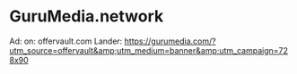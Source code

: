 # GuruMedia.network
Ad: on: offervault.com Lander: https://gurumedia.com/?utm_source=offervault&amp;utm_medium=banner&amp;utm_campaign=728x90
